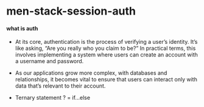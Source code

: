 # men-stack-session-auth

#### what is auth

- At its core, authentication is the process of verifying a user’s identity. It’s like asking, “Are you really who you claim to be?” In practical terms, this involves implementing a system where users can create an account with a username and password.

- As our applications grow more complex, with databases and relationships, it becomes vital to ensure that users can interact only with data that’s relevant to their account.

- Ternary statement ? = if...else 